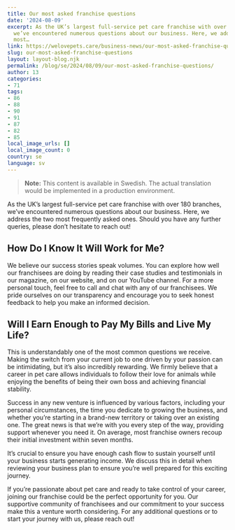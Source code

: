 ```yaml
---
title: Our most asked franchise questions  
date: '2024-08-09'
excerpt: As the UK’s largest full-service pet care franchise with over 180 branches,
  we’ve encountered numerous questions about our business. Here, we address the two
  most…
link: https://welovepets.care/business-news/our-most-asked-franchise-questions/
slug: our-most-asked-franchise-questions
layout: layout-blog.njk
permalink: /blog/se/2024/08/09/our-most-asked-franchise-questions/
author: 13
categories:
- 71
tags:
- 86
- 88
- 90
- 91
- 87
- 82
- 85
local_image_urls: []
local_image_count: 0
country: se
language: sv
---
```




> **Note:** This content is available in Swedish. The actual translation would be implemented in a production environment.

As the UK’s largest full-service pet care franchise with over 180 branches, we’ve encountered numerous questions about our business. Here, we address the two most frequently asked ones. Should you have any further queries, please don’t hesitate to reach out!

## **How Do I Know It Will Work for Me?**

We believe our success stories speak volumes. You can explore how well our franchisees are doing by reading their case studies and testimonials in our magazine, on our website, and on our YouTube channel. For a more personal touch, feel free to call and chat with any of our franchisees. We pride ourselves on our transparency and encourage you to seek honest feedback to help you make an informed decision.

## **Will I Earn Enough to Pay My Bills and Live My Life?**

This is understandably one of the most common questions we receive. Making the switch from your current job to one driven by your passion can be intimidating, but it’s also incredibly rewarding. We firmly believe that a career in pet care allows individuals to follow their love for animals while enjoying the benefits of being their own boss and achieving financial stability.

Success in any new venture is influenced by various factors, including your personal circumstances, the time you dedicate to growing the business, and whether you’re starting in a brand-new territory or taking over an existing one. The great news is that we’re with you every step of the way, providing support whenever you need it. On average, most franchise owners recoup their initial investment within seven months.

It’s crucial to ensure you have enough cash flow to sustain yourself until your business starts generating income. We discuss this in detail when reviewing your business plan to ensure you’re well prepared for this exciting journey.

If you’re passionate about pet care and ready to take control of your career, joining our franchise could be the perfect opportunity for you. Our supportive community of franchisees and our commitment to your success make this a venture worth considering. For any additional questions or to start your journey with us, please reach out!